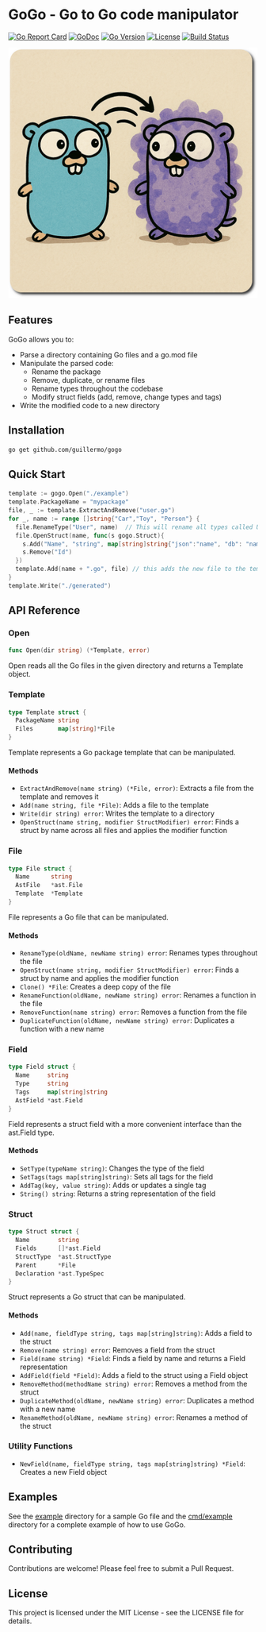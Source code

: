 # GoGo - Go to Go code manipulator

[![Go Report Card](https://goreportcard.com/badge/github.com/guillermo/gogo)](https://goreportcard.com/report/github.com/guillermo/gogo)
[![GoDoc](https://godoc.org/github.com/guillermo/gogo?status.svg)](https://godoc.org/github.com/guillermo/gogo)
[![Go Version](https://img.shields.io/github/go-mod/go-version/guillermo/gogo)](https://github.com/guillermo/gogo)
[![License](https://img.shields.io/github/license/guillermo/gogo)](https://github.com/guillermo/gogo/blob/main/LICENSE)
[![Build Status](https://github.com/guillermo/gogo/actions/workflows/go.yml/badge.svg?branch=main)](https://github.com/guillermo/gogo/actions/workflows/go.yml)

![GoGo Logo](./gogo.png)


## Features

GoGo allows you to:

* Parse a directory containing Go files and a go.mod file
* Manipulate the parsed code:
  * Rename the package
  * Remove, duplicate, or rename files
  * Rename types throughout the codebase
  * Modify struct fields (add, remove, change types and tags)
* Write the modified code to a new directory

## Installation

```bash
go get github.com/guillermo/gogo
```

## Quick Start

```go
template := gogo.Open("./example")
template.PackageName = "mypackage"
file, _ := template.ExtractAndRemove("user.go")
for _, name := range []string{"Car","Toy", "Person"} {
  file.RenameType("User", name)  // This will rename all types called User to the name
  file.OpenStruct(name, func(s gogo.Struct){
    s.Add("Name", "string", map[string]string{"json":"name", "db": "name_col"})
    s.Remove("Id")
  })
  template.Add(name + ".go", file) // this adds the new file to the template
}
template.Write("./generated")
```

## API Reference

### Open

```go
func Open(dir string) (*Template, error)
```

Open reads all the Go files in the given directory and returns a Template object.

### Template

```go
type Template struct {
  PackageName string
  Files       map[string]*File
}
```

Template represents a Go package template that can be manipulated.

#### Methods

- `ExtractAndRemove(name string) (*File, error)`: Extracts a file from the template and removes it
- `Add(name string, file *File)`: Adds a file to the template
- `Write(dir string) error`: Writes the template to a directory
- `OpenStruct(name string, modifier StructModifier) error`: Finds a struct by name across all files and applies the modifier function

### File

```go
type File struct {
  Name      string
  AstFile   *ast.File
  Template  *Template
}
```

File represents a Go file that can be manipulated.

#### Methods

- `RenameType(oldName, newName string) error`: Renames types throughout the file
- `OpenStruct(name string, modifier StructModifier) error`: Finds a struct by name and applies the modifier function
- `Clone() *File`: Creates a deep copy of the file
- `RenameFunction(oldName, newName string) error`: Renames a function in the file
- `RemoveFunction(name string) error`: Removes a function from the file
- `DuplicateFunction(oldName, newName string) error`: Duplicates a function with a new name

### Field

```go
type Field struct {
  Name     string
  Type     string
  Tags     map[string]string
  AstField *ast.Field
}
```

Field represents a struct field with a more convenient interface than the ast.Field type.

#### Methods

- `SetType(typeName string)`: Changes the type of the field
- `SetTags(tags map[string]string)`: Sets all tags for the field
- `AddTag(key, value string)`: Adds or updates a single tag
- `String() string`: Returns a string representation of the field

### Struct

```go
type Struct struct {
  Name        string
  Fields      []*ast.Field
  StructType  *ast.StructType
  Parent      *File
  Declaration *ast.TypeSpec
}
```

Struct represents a Go struct that can be manipulated.

#### Methods

- `Add(name, fieldType string, tags map[string]string)`: Adds a field to the struct
- `Remove(name string) error`: Removes a field from the struct
- `Field(name string) *Field`: Finds a field by name and returns a Field representation
- `AddField(field *Field)`: Adds a field to the struct using a Field object
- `RemoveMethod(methodName string) error`: Removes a method from the struct
- `DuplicateMethod(oldName, newName string) error`: Duplicates a method with a new name
- `RenameMethod(oldName, newName string) error`: Renames a method of the struct

### Utility Functions

- `NewField(name, fieldType string, tags map[string]string) *Field`: Creates a new Field object

## Examples

See the [example](example) directory for a sample Go file and the [cmd/example](cmd/example) directory for a complete example of how to use GoGo.

## Contributing

Contributions are welcome! Please feel free to submit a Pull Request.

## License

This project is licensed under the MIT License - see the LICENSE file for details.
